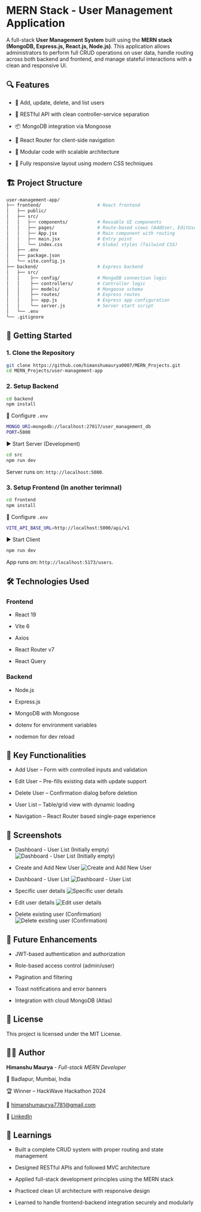 # MERN Stack - User Management Application

A full-stack **User Management System** built using the **MERN stack (MongoDB, Express.js, React.js, Node.js)**. This application allows administrators to perform full CRUD operations on user data, handle routing across both backend and frontend, and manage stateful interactions with a clean and responsive UI.

## 🔍 Features

- 🧾 Add, update, delete, and list users

- 📁 RESTful API with clean controller-service separation

- 📦 MongoDB integration via Mongoose

- 🚦 React Router for client-side navigation

- 🎯 Modular code with scalable architecture

- 📱 Fully responsive layout using modern CSS techniques

## 🏗️ Project Structure

```bash
user-management-app/
├── frontend/                     # React frontend
│   ├── public/
│   ├── src/
│   │   ├── components/           # Reusable UI components
│   │   ├── pages/                # Route-based views (AddUser, EditUser, etc.)
│   │   ├── App.jsx               # Main component with routing
│   │   ├── main.jsx              # Entry point
│   │   └── index.css             # Global styles (Tailwind CSS)
│   ├── .env
│   ├── package.json
│   └── vite.config.js
├── backend/                      # Express backend
│   ├── src/
│   │    ├── config/              # MongoDB connection logic
│   │    ├── controllers/         # Controller logic
│   │    ├── models/              # Mongoose schema
│   │    ├── routes/              # Express routes
│   │    ├── app.js               # Express app configuration
│   │    └── server.js            # Server start script
│   └── .env
└── .gitignore
```

## 🚀 Getting Started

### 1. Clone the Repository

```bash
git clone https://github.com/himanshumaurya0007/MERN_Projects.git
cd MERN_Projects/user-management-app
```

### 2. Setup Backend

```bash
cd backend
npm install
```

🔑 Configure `.env`

```bash
MONGO_URI=mongodb://localhost:27017/user_management_db
PORT=5000
```

▶ Start Server (Development)

```bash
cd src
npm run dev
```

Server runs on: `http://localhost:5000`.

### 3. Setup Frontend (In another terimnal)

```bash
cd frontend
npm install
```

🔑 Configure `.env`

```bash
VITE_API_BASE_URL=http://localhost:5000/api/v1
```

▶ Start Client

```bash
npm run dev
```

App runs on: `http://localhost:5173/users`.

## 🛠️ Technologies Used

### Frontend

- React 19

- Vite 6

- Axios

- React Router v7

- React Query

### Backend

- Node.js

- Express.js

- MongoDB with Mongoose

- dotenv for environment variables

- nodemon for dev reload

## 🎯 Key Functionalities

- Add User – Form with controlled inputs and validation

- Edit User – Pre-fills existing data with update support

- Delete User – Confirmation dialog before deletion

- User List – Table/grid view with dynamic loading

- Navigation – React Router based single-page experience

## 📸 Screenshots

- Dashboard - User List (Initially empty)
![Dashboard - User List (Initially empty)](./readme_images/dashboard-empty.png)

- Create and Add New User
![Create and Add New User](./readme_images/create-new-user.png)

- Dashboard - User List
![Dashboard - User List](./readme_images/dashboard.png)

- Specific user details
![Specific user details](./readme_images/user-details.png)

- Edit user details
![Edit user details](./readme_images/edited-user-details.png)

- Delete existing user (Confirmation)
![Delete existing user (Confirmation)](./readme_images/delete-existing-user.png)

## 📌 Future Enhancements

- JWT-based authentication and authorization

- Role-based access control (admin/user)

- Pagination and filtering

- Toast notifications and error banners

- Integration with cloud MongoDB (Atlas)

## 📜 License

This project is licensed under the MIT License.

## 🙋‍♂️ Author

**Himanshu Maurya** - *Full-stack MERN Developer*

📍 Badlapur, Mumbai, India

🏆 Winner – HackWave Hackathon 2024

📧 [himanshumaurya7781@gmail.com](mailto:himanshumaurya7781@gmail.com)

🔗 [LinkedIn](https://www.linkedin.com/in/himanshumaurya0007)

## 🧠 Learnings

- Built a complete CRUD system with proper routing and state management

- Designed RESTful APIs and followed MVC architecture

- Applied full-stack development principles using the MERN stack

- Practiced clean UI architecture with responsive design

- Learned to handle frontend-backend integration securely and modularly

